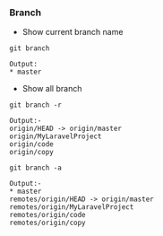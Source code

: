 ### Branch
* Show current branch name
```git
git branch

Output:
* master
```
* Show all branch
```git
git branch -r

Output:-
origin/HEAD -> origin/master
origin/MyLaravelProject
origin/code
origin/copy
```
```git
git branch -a

Output:-
* master
remotes/origin/HEAD -> origin/master
remotes/origin/MyLaravelProject
remotes/origin/code
remotes/origin/copy
```
